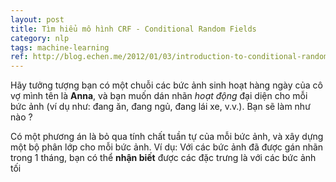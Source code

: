 ```yaml
---
layout: post
title: Tìm hiểu mô hình CRF - Conditional Random Fields
category: nlp
tags: machine-learning
ref: http://blog.echen.me/2012/01/03/introduction-to-conditional-random-fields/
---
```


Hãy tưởng tượng bạn có một chuỗi các bức ảnh sinh hoạt hàng ngày của cô vợ mình tên là **Anna**, và bạn muốn dán nhãn *hoạt động* đại diện cho mỗi bức ảnh (ví dụ như: đang ăn, đang ngủ, đang lái xe, v.v.). Bạn sẽ làm như nào ?

Có một phương án là bỏ qua tính chất tuần tự của mỗi bức ảnh, và xây dựng một bộ phân lớp cho mỗi bức ảnh. Ví dụ: Với các bức ảnh đã được gán nhãn trong 1 tháng, bạn có thể **nhận biết** được các đặc trưng là với các bức ảnh tối

